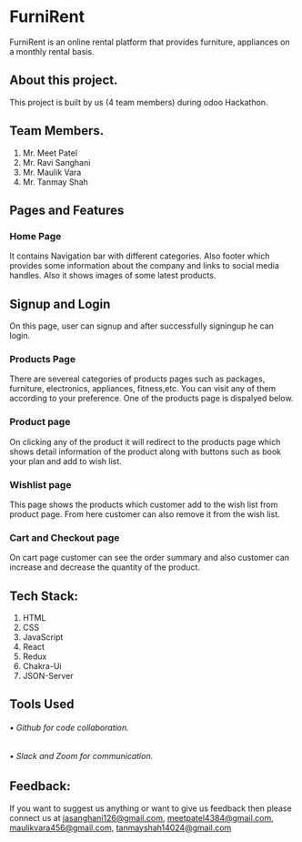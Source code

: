 
# FurniRent
<p>	FurniRent is an online rental platform that provides furniture, appliances on a monthly rental basis. </p>

## About this project.
This project is built by us (4 team members) during odoo Hackathon.

## Team Members.
1.	Mr. Meet Patel
2.	Mr. Ravi Sanghani
3.	Mr. Maulik Vara
4.	Mr. Tanmay Shah

## Pages and Features

### Home Page
<p>It contains Navigation bar with different categories. Also footer which provides some information about the company and links to social media handles. Also it shows images of some latest products.</p>

## Signup and Login 
<p>On this page, user can signup and after successfully signingup he can login.</p>

### Products Page
<p>There are severeal categories of products pages such as packages, furniture, electronics, appliances, fitness,etc. You can visit any of them according to your preference. One of the products page is dispalyed below.</p>

### Product page
<p>On clicking any of the product it will redirect to the products page which shows detail information of the product along with buttons such as book your plan and add to wish list.</p>

### Wishlist page
<p>This page shows the products which customer add to the wish list from product page. From here customer can also remove it from the wish list.</p>

### Cart and Checkout page
<p>On cart page customer can see the order summary and also customer can increase and decrease the quantity of the product. </p>

## Tech Stack:
1.	HTML
2.	CSS
3.	JavaScript
4.  React
5.  Redux
6.  Chakra-Ui
7.  JSON-Server

## Tools Used

###### • Github for code collaboration.
###### • Slack and Zoom for communication.

## Feedback:
If you want to suggest us anything or want to give us feedback then please connect us at jasanghani126@gmail.com, meetpatel4384@gmail.com, maulikvara456@gmail.com, tanmayshah14024@gmail.com
